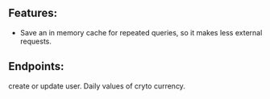 ## Features:
- Save an in memory cache for repeated queries, so it makes less external requests.

## Endpoints:
create or update user.
Daily values of cryto currency.
